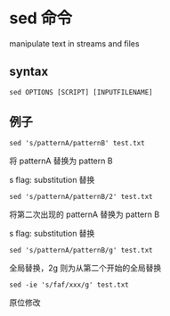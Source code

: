 # sed 命令

manipulate text in streams and files

## syntax

`sed OPTIONS [SCRIPT] [INPUTFILENAME]`

## 例子

`sed 's/patternA/patternB' test.txt`

将 patternA 替换为 pattern B

s flag: substitution 替换

`sed 's/patternA/patternB/2' test.txt`

将第二次出现的 patternA 替换为 pattern B

s flag: substitution 替换

`sed 's/patternA/patternB/g' test.txt`

全局替换，2g 则为从第二个开始的全局替换

`sed -ie 's/faf/xxx/g' test.txt`

原位修改